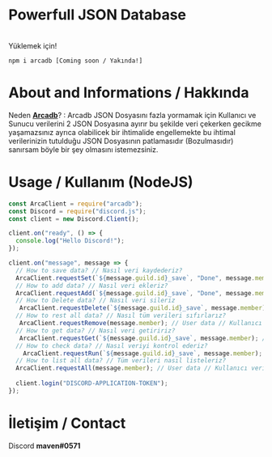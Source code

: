 # Powerfull JSON Database

<br>Yüklemek için!</br>

```
npm i arcadb [Coming soon / Yakında!]
```

# About and Informations / Hakkında

Neden <a href="https://github.com/maven0571/Arcadb">**Arcadb**</a>? : Arcadb JSON Dosyasını fazla yormamak için Kullanıcı ve Sunucu verilerini 2 JSON Dosyasına ayırır bu şekilde veri çekerken gecikme yaşamazsınız ayrıca olabilicek bir ihtimalide engellemekte bu ihtimal verilerinizin tutulduğu JSON Dosyasının patlamasıdır (Bozulmasıdır) sanırsam böyle bir şey olmasını istemezsiniz.

# Usage / Kullanım (NodeJS)

```js
const ArcaClient = require("arcadb");
const Discord = require("discord.js");
const client = new Discord.Client();

client.on("ready", () => {
  console.log("Hello Discord!");
});

client.on("message", message => {
  // How to save data? // Nasıl veri kaydederiz?
  ArcaClient.requestSet(`${message.guild.id}_save`, "Done", message.member); // User data // Kullanıcı verisi
  // How to add data? // Nasıl veri ekleriz?
  ArcaClient.requestAdd(`${message.guild.id}_save`, "Done", message.member); // User data // Kullanıcı verisi
  // How to Delete data? // Nasıl veri sileriz
   ArcaClient.requestDelete(`${message.guild.id}_save`, message.member); // User data // Kullanıcı verisi
  // How to rest all data? // Nasıl tüm verileri sıfırlarız?
   ArcaClient.requestRemove(message.member); // User data // Kullanıcı verisi
  // How to get data? // Nasıl veri getiririz?
   ArcaClient.requestGet(`${message.guild.id}_save`, message.member); // User data // Kullanıcı verisi
  // How to check data? // Nasıl veriyi kontrol ederiz?
    ArcaClient.requestRun(`${message.guild.id}_save`, message.member); // User data // Kullanıcı verisi
  // How to list all data? // Tüm verileri nasıl listeleriz?
  ArcaClient.requestAll(message.member); // User data // Kullanıcı verisi
  
  client.login("DISCORD-APPLICATION-TOKEN");
});
```

# İletişim / Contact

Discord **maven#0571**
